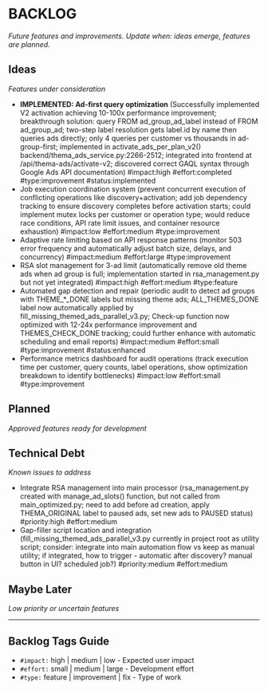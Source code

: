 # BACKLOG
_Future features and improvements. Update when: ideas emerge, features are planned._

## Ideas
_Features under consideration_

- **IMPLEMENTED: Ad-first query optimization** (Successfully implemented V2 activation achieving 10-100x performance improvement; breakthrough solution: query FROM ad_group_ad_label instead of FROM ad_group_ad; two-step label resolution gets label.id by name then queries ads directly; only 4 queries per customer vs thousands in ad-group-first; implemented in activate_ads_per_plan_v2() backend/thema_ads_service.py:2266-2512; integrated into frontend at /api/thema-ads/activate-v2; discovered correct GAQL syntax through Google Ads API documentation) #impact:high #effort:completed #type:improvement #status:implemented
- Job execution coordination system (prevent concurrent execution of conflicting operations like discovery+activation; add job dependency tracking to ensure discovery completes before activation starts; could implement mutex locks per customer or operation type; would reduce race conditions, API rate limit issues, and container resource exhaustion) #impact:low #effort:medium #type:improvement
- Adaptive rate limiting based on API response patterns (monitor 503 error frequency and automatically adjust batch size, delays, and concurrency) #impact:medium #effort:large #type:improvement
- RSA slot management for 3-ad limit (automatically remove old theme ads when ad group is full; implementation started in rsa_management.py but not yet integrated) #impact:high #effort:medium #type:feature
- Automated gap detection and repair (periodic audit to detect ad groups with THEME_*_DONE labels but missing theme ads; ALL_THEMES_DONE label now automatically applied by fill_missing_themed_ads_parallel_v3.py; Check-up function now optimized with 12-24x performance improvement and THEMES_CHECK_DONE tracking; could further enhance with automatic scheduling and email reports) #impact:medium #effort:small #type:improvement #status:enhanced
- Performance metrics dashboard for audit operations (track execution time per customer, query counts, label operations, show optimization breakdown to identify bottlenecks) #impact:low #effort:small #type:improvement

## Planned
_Approved features ready for development_

## Technical Debt
_Known issues to address_

- Integrate RSA management into main processor (rsa_management.py created with manage_ad_slots() function, but not called from main_optimized.py; need to add before ad creation, apply THEMA_ORIGINAL label to paused ads, set new ads to PAUSED status) #priority:high #effort:medium
- Gap-filler script location and integration (fill_missing_themed_ads_parallel_v3.py currently in project root as utility script; consider: integrate into main automation flow vs keep as manual utility; if integrated, how to trigger - automatic after discovery? manual button in UI? scheduled job?) #priority:medium #effort:medium

## Maybe Later
_Low priority or uncertain features_

---

## Backlog Tags Guide
- `#impact:` high | medium | low - Expected user impact
- `#effort:` small | medium | large - Development effort
- `#type:` feature | improvement | fix - Type of work
